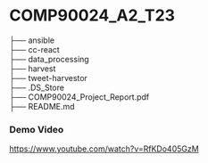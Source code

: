 # COMP90024_A2_T23
├──  ansible   
├──  cc-react      
├──  data_processing   
├──  harvest   
├──  tweet-harvestor  
├──  .DS_Store  
├──  COMP90024_Project_Report.pdf   
├──  README.md   

### Demo Video
https://www.youtube.com/watch?v=RfKDo405GzM
